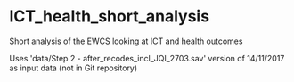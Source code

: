 # ICT_health_short_analysis
Short analysis of the EWCS looking at ICT and health outcomes

Uses 'data/Step 2 - after_recodes_incl_JQI_2703.sav' version of 14/11/2017 as input data (not in Git repository)
